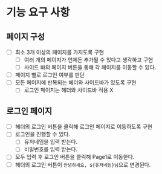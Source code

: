 # 기능 요구 사항

## 페이지 구성

- [ ] 최소 3개 이상의 페이지를 가지도록 구현
  - [ ] 여러 개의 페이지가 언제든 추가될 수 있다고 생각하고 구현
  - [ ] 사이드 바의 페이지 버튼을 통해 각 페이지를 이동할 수 있다.
- [ ] 페이지 별로 로그인 여부를 판단
- [ ] 모든 페이지에 반복되는 헤더와 사이드바가 있도록 구현
  - [ ] 로그인 페이지는 헤더와 사이드바 적용 X

## 로그인 페이지

- [ ] 헤더의 로그인 버튼을 클릭해 로그인 페이지로 이동하도록 구현
- [ ] 로그인을 진행할 수 있다.
  - [ ] 유저네임을 입력 받는다.
  - [ ] 비밀번호를 입력 받는다.
- [ ] 모두 입력 후 로그인 버튼을 클릭해 Page1로 이동한다.
- [ ] 헤더의 로그인 버튼이 `안녕하세요, ${유저네임}님`으로 변경된다.
